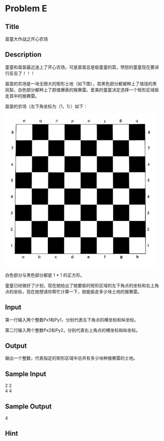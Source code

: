 # Problem E

## Title
苗童大作战之开心农场

## Description
童童和苗苗最近迷上了开心农场，可是苗苗总是偷童童的菜，愤怒的童童现在要进行反击了！！！

苗苗的农场是一块无限大的矩形土地（如下图），其黑色部分都被种上了值钱的黑凤梨，白色部分都种上了颜值爆表的猴赛雷。爱美的童童决定选择一个矩形区域偷走其中的猴赛雷。

苗苗的农场（左下角坐标为（1，1））如下：

![image](E1.jpg)

白色部分与黑色部分都是 1 * 1 的正方形。

童童已经做好了计划，现在她给出了她要偷的矩形区域的左下角点的坐标和右上角点的坐标，现在她想请你帮忙计算一下，她能偷走多少块土地的猴赛雷。

## Input
第一行输入两个整数Px1和Py1，分别代表左下角点的横坐标和纵坐标。

第二行输入两个整数Px2和Py2，分别代表右上角点的横坐标和纵坐标。


## Output
输出一个整数，代表指定的矩形区域中总共有多少块种猴赛雷的土地。

## Sample Input
2 2  
4 4

## Sample Output
4

## Hint

